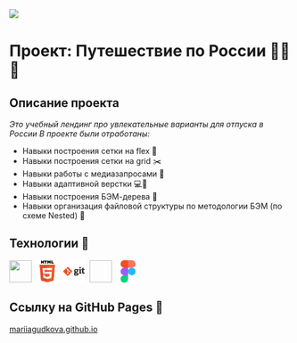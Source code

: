 <div id="header" text-align="center">
  <img src="https://media.giphy.com/media/DQ8fT85PAQxwAMLOI9/giphy.gif">
</div>

# **Проект: Путешествие по России** 🚂🌲🗻

## **Описание проекта**
*Это учебный лендинг про увлекательные варианты для отпуска в России*
*В проекте были отработаны:*

* Навыки построения сетки на flex 📐
* Навыки построения сетки на grid ✂️
* Навыки работы с медиазапросами 🔧
* Навыки адаптивной верстки 💻📱
* Навыки построения БЭМ-дерева 🌵 
* Навыки организация файловой структуры по методологии БЭМ (по схеме Nested) 📁

## **Технологии** :microscope:
<div>
    <img src="https://github.com/devicons/devicon/blob/master/icons/css3/css3-original-wordmark" width="40" height="40">&nbsp;
    <img src="https://github.com/devicons/devicon/blob/master/icons/html5/html5-original-wordmark.svg" width="40" height="40">&nbsp;
    <img src="https://github.com/devicons/devicon/blob/master/icons/git/git-original-wordmark.svg" width="40" height="40">&nbsp;
    <img scr="https://github.com/devicons/devicon/blob/master/icons/github/github-original-wordmark.svg" width="40" height="40">&nbsp;
    <img src="https://github.com/devicons/devicon/blob/master/icons/figma/figma-original.svg" width="40" height="40">&nbsp;
</div>

## **Cсылку на GitHub Pages** :tada:
<a href="https://mariiagudkova.github.io/russian-travel/index.html" target="_blank">mariiagudkova.github.io</a>

<img src="https://komarev.com/ghpvc/?username=your-github-username&style=flat-square&color=ff69b4" alt=""/>

